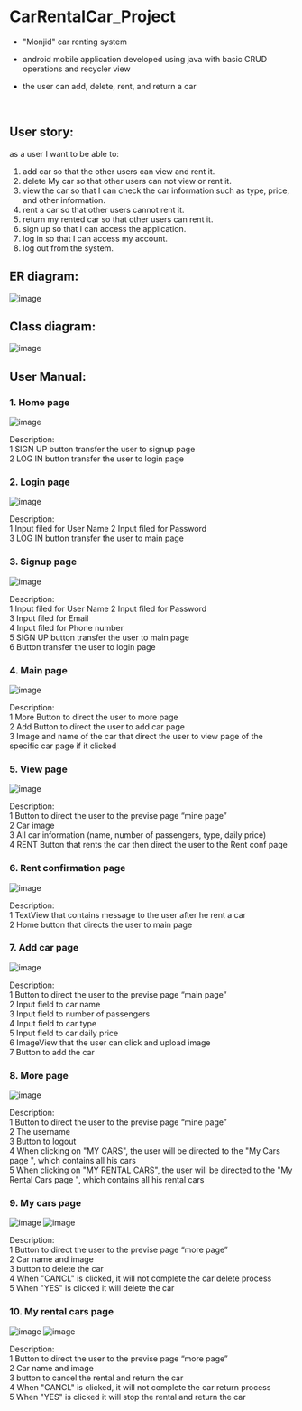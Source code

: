 # CarRentalCar_Project
- "Monjid" car renting system   
- android mobile application developed using java with basic CRUD operations and recycler view  
- the user can add, delete, rent, and return a car  
   
  </br>

## User story: 
as a user I want to be able to:  
1. add car so that the other users can view and rent it.  
1. delete My car so that other users can not view or rent it.  
1. view the car so that I can check the car information such as type, price, and other information.
2. rent a car so that other users cannot rent it.
3. return my rented car so that other users can rent it.
4. sign up so that I can access the application.
5. log in so that I can access my account.
6. log out from the system.


## ER diagram:
![image](https://github.com/Lujain-M02/CarRentalCar_Project/assets/119123675/8d384fec-09a2-4cb7-aab0-214f4d53959e)
</br>

## Class diagram:
![image](https://github.com/Lujain-M02/CarRentalCar_Project/assets/119123675/612f80e9-875e-4d09-a7cc-9e0d8623f54b)
</br>

## User Manual:
### 1.	Home page

![image](https://github.com/Lujain-M02/CarRentalCar_Project/assets/119123675/e250aa9c-9c4a-4b98-9e2b-f39afd6353a0)

Description:  
1 SIGN UP button transfer the user to signup page  
2 LOG IN button transfer the user to login page  


### 2. Login page

![image](https://github.com/Lujain-M02/CarRentalCar_Project/assets/119123675/c7420db8-26e2-4bf4-b762-a94cc5a8c16e)

Description:  
1 Input filed for User Name
2 Input filed for Password  
3 LOG IN button transfer the user to main page  

### 3. Signup page

![image](https://github.com/Lujain-M02/CarRentalCar_Project/assets/119123675/6c121db0-548a-46eb-bc0e-afda8c891612)

Description:  
1	Input filed for User Name
2	Input filed for Password  
3	Input filed for Email  
4	Input filed for Phone number  
5	SIGN UP button transfer the user to main page  
6	Button transfer the user to login page  

### 4.	Main page

![image](https://github.com/Lujain-M02/CarRentalCar_Project/assets/119123675/35b4756d-7b79-443d-9807-04efb4ec583a)

Description:  
1	More Button to direct the user to more page  
2	Add Button to direct the user to add car page  
3	Image and name of the car that direct the user to view page of the   specific car page if it clicked  

### 5. View page

![image](https://github.com/Lujain-M02/CarRentalCar_Project/assets/119123675/61ed6208-70d5-4cef-9a13-a604acc87d56)

Description:  
1	Button to direct the user to the previse page “mine page”  
2	Car image  
3	All car information (name, number of passengers, type, daily price)  
4	RENT Button that rents the car then direct the user to the Rent conf page  

### 6.	Rent confirmation page

![image](https://github.com/Lujain-M02/CarRentalCar_Project/assets/119123675/74c5bb98-4480-4c89-87a7-c04fb0e93e95)

Description:  
1	TextView that contains message to the user after he rent a car  
2	Home button that directs the user to main page   

### 7.	Add car page

![image](https://github.com/Lujain-M02/CarRentalCar_Project/assets/119123675/0fa3fe1a-9366-40d9-aee5-a70092efd2fe)

Description:  
1	Button to direct the user to the previse page “main page”  
2	Input field to car name  
3	Input field to number of passengers  
4	Input field to car type  
5	Input field to car daily price  
6	ImageView that the user can click and upload image   
7	Button to add the car  

### 8.	More page

![image](https://github.com/Lujain-M02/CarRentalCar_Project/assets/119123675/96a54a72-dc2b-4e6b-a214-21717e5bafde)

Description:  
1	Button to direct the user to the previse page “mine page”  
2	The username  
3	Button to logout  
4	When clicking on "MY CARS", the user will be directed to the "My Cars page ", which contains all his cars  
5	When clicking on "MY RENTAL CARS", the user will be directed to the "My Rental Cars page ", which contains all his rental cars  

### 9.	My cars page

![image](https://github.com/Lujain-M02/CarRentalCar_Project/assets/119123675/2f97be24-ce54-42d1-ac79-880f8e9a1d0c) ![image](https://github.com/Lujain-M02/CarRentalCar_Project/assets/119123675/20e20623-89e9-4915-924a-c716b07c6d00)

Description:  
1	Button to direct the user to the previse page “more page”  
2	Car name and image  
3	button to delete the car  
4	When "CANCL" is clicked, it will not complete the car delete process  
5	When "YES" is clicked it will delete the car  

### 10.	My rental cars page

![image](https://github.com/Lujain-M02/CarRentalCar_Project/assets/119123675/112051f1-ea1f-4c62-bd9d-75dc5277ba7f) ![image](https://github.com/Lujain-M02/CarRentalCar_Project/assets/119123675/8f0a08f9-f94b-4fae-ae12-9f0d04770a38)

Description:  
1	Button to direct the user to the previse page “more page”  
2	Car name and image  
3	button to cancel the rental and return the car  
4	When "CANCL" is clicked, it will not complete the car return process  
5	When "YES" is clicked it will stop the rental and return the car  
